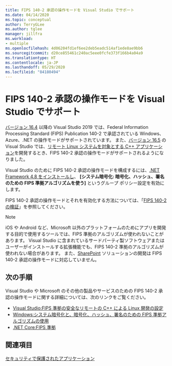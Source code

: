 ```yaml
---
title: FIPS 140-2 承認の操作モードを Visual Studio でサポート
ms.date: 04/14/2020
ms.topic: conceptual
author: TerryGLee
ms.author: tglee
manager: jillfra
ms.workload:
- multiple
ms.openlocfilehash: 4d06204fd1ef6ee2deb5eadc514af1ede8ae9bb6
ms.sourcegitcommit: d20ce855461c240ac5eee0fcfe373f166b4a04a9
ms.translationtype: HT
ms.contentlocale: ja-JP
ms.lasthandoff: 05/29/2020
ms.locfileid: "84180494"
---
```

# <a name="visual-studio-support-for-the-fips-140-2-approved-mode-of-operation"></a>FIPS 140-2 承認の操作モードを Visual Studio でサポート

[バージョン 16.4](/visualstudio/releases/2019/release-notes-v16.4/) 以降の Visual Studio 2019 では、Federal Information Processing Standard (FIPS) Publication 140-2 で承認されている Windows、Azure、.NET の操作モードがサポートされています。 また、[バージョン 16.5](/visualstudio/releases/2019/release-notes-archive-v16.5) の Visual Studio では、[リモート Linux システムを対象とする C++ アプリケーション](/cpp/linux/set-up-fips-compliant-secure-remote-linux-development/)を開発するとき、FIPS 140-2 承認の操作モードがサポートされるようになりました。

Visual Studio のために FIPS 140-2 承認の操作モードを構成するには、[.NET Framework 4.8 をインストールし](https://dotnet.microsoft.com/download/dotnet-framework/net48)、 **[システム暗号化: 暗号化、ハッシュ、署名のための FIPS 準拠アルゴリズムを使う]** というグループ ポリシー設定を有効にします。

FIPS 140-2 承認の操作モードとそれを有効化する方法については、「[FIPS 140-2 の検証](/windows/security/threat-protection/fips-140-validation/)」を参照してください。

> [!NOTE]
> iOS や Android など、Microsoft 以外のプラットフォームのためにアプリを開発する目的で使用するツールでは、FIPS 準拠のアルゴリズムが使われないことがあります。 Visual Studio に含まれているサードパーティ製ソフトウェアまたはユーザーがインストールする拡張機能でも、FIPS 140-2 準拠のアルゴリズムが使われない場合があります。 また、[SharePoint](/sharepoint/security-for-sharepoint-server/federal-information-processing-standard-security-standards/) ソリューションの開発は FIPS 140-2 承認の操作モードに対応していません。

## <a name="next-steps"></a>次の手順

Visual Studio や Microsoft のその他の製品やサービスのための FIPS 140-2 承認の操作モードに関する詳細については、次のリンクをご覧ください。

- [Visual Studio:FIPS 準拠の安全なリモートの C++ による Linux 開発の設定](/cpp/linux/set-up-fips-compliant-secure-remote-linux-development/)
- [Windows:システム暗号化と、暗号化、ハッシュ、署名のための FIPS 準拠アルゴリズムの使用](/windows/security/threat-protection/security-policy-settings/system-cryptography-use-fips-compliant-algorithms-for-encryption-hashing-and-signing)
- [.NET Core:FIPS 準拠](/dotnet/standard/security/fips-compliance/)

## <a name="see-also"></a>関連項目

[セキュリティで保護されたアプリケーション](securing-applications.md)

